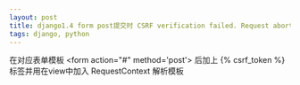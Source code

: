 ```yaml
---
layout: post
title: django1.4 form post提交时 CSRF verification failed. Request aborted.
tags: django, python
---
```


在对应表单模板 \<form action="#" method='post'> 后加上 \{% csrf_token %} 标签并用在view中加入 RequestContext 解析模板
